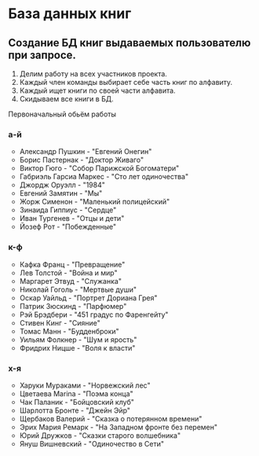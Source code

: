 <h1>База данных книг</h1>
<h2>Создание БД книг выдаваемых пользователю при запросе.</h2>
<ol>
<li>Делим работу на всех участников проекта.</li>

<li>Каждый член команды выбирает себе часть книг по алфавиту.</li>

<li>Каждый ищет книги по своей части алфавита.</li>

<li>Скидываем все книги в БД.</li>
</ol>







Первоначальный обьём работы
<h3>а-й</h3><ul type="circle">
<li>Александр Пушкин - "Евгений Онегин"</li>
<li>Борис Пастернак - "Доктор Живаго" </li>
<li>Виктор Гюго - "Собор Парижской Богоматери"  </li>
<li>Габриэль Гарсиа Маркес - "Сто лет одиночества" </li> 
<li>Джордж Оруэлл - "1984" </li>
<li>Евгений Замятин - "Мы"  </li>
<li>Жорж Сименон - "Маленький полицейский"  </li>
<li>Зинаида Гиппиус - "Сердце"  </li>
<li>Иван Тургенев - "Отцы и дети"  </li>
<li>Йозеф Рот - "Побежденные"</li>
</ul>
<h3>к-ф</h3><ul type="circle">
<li>Кафка Франц - "Превращение"  </li>
<li>Лев Толстой - "Война и мир"  </li>
<li>Маргарет Этвуд - "Служанка"  </li>
<li>Николай Гоголь - "Мертвые души"  </li>
<li>Оскар Уайльд - "Портрет Дориана Грея" </li> 
<li>Патрик Зюскинд - "Парфюмер"  </li>
<li>Рэй Брэдбери - "451 градус по Фаренгейту"  </li>
<li>Стивен Кинг - "Сияние"  </li>
<li>Томас Манн - "Будденброки"  </li>
<li>Уильям Фолкнер - "Шум и ярость"  </li>
<li>Фридрих Ницше - "Воля к власти"  </li>
</ul>
<h3>х-я</h3><ul type="circle">
<li>Харуки Мураками - "Норвежский лес"  </li>
<li>Цветаева Marina - "Поэма конца"  </li>
<li>Чак Паланик - "Бойцовский клуб"  </li>
<li>Шарлотта Бронте - "Джейн Эйр"  </li>
<li>Щербаков Валерий - "Сказка о потерянном времени"  </li>
<li>Эрих Мария Ремарк - "На Западном фронте без перемен"  </li>
<li>Юрий Дружков - "Сказки старого волшебника"  </li>
<li>Януш Вишневский - "Одиночество в Сети"  </li>
</ul>


